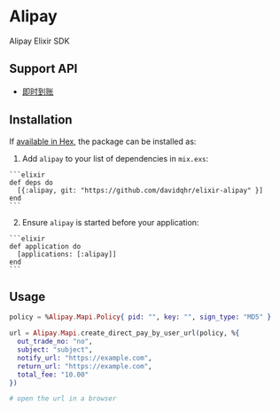 # Alipay

Alipay Elixir SDK

## Support API

- [即时到账](https://doc.open.alipay.com/docs/doc.htm?treeId=62&articleId=103566&docType=1)

## Installation

If [available in Hex](https://hex.pm/docs/publish), the package can be installed as:

  1. Add `alipay` to your list of dependencies in `mix.exs`:

    ```elixir
    def deps do
      [{:alipay, git: "https://github.com/davidqhr/elixir-alipay" }]
    end
    ```

  2. Ensure `alipay` is started before your application:

    ```elixir
    def application do
      [applications: [:alipay]]
    end
    ```
## Usage

```elixir
policy = %Alipay.Mapi.Policy{ pid: "", key: "", sign_type: "MD5" }

url = Alipay.Mapi.create_direct_pay_by_user_url(policy, %{
  out_trade_no: "no",
  subject: "subject",
  notify_url: "https://example.com",
  return_url: "https://example.com",
  total_fee: "10.00"
})

# open the url in a browser
```